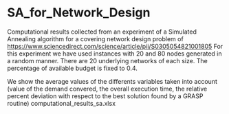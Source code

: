 # SA_for_Network_Design
Computational results collected from an experiment of a Simulated Annealing algorithm for a covering network design problem of
https://www.sciencedirect.com/science/article/pii/S0305054821001805 For this experiment we have used instances with 20 and 80 nodes generated in a random manner. There are 20 underlying networks of each size. The percentage of available budget is fixed to 0.4.

We show the average values of the differents variables taken into account (value of the demand convered, the overall execution time, the relative percent deviation with respect to the best solution found by a GRASP routine) computational_results_sa.xlsx
